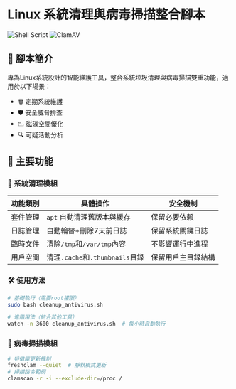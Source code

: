 # Linux 系統清理與病毒掃描整合腳本

![Shell Script](https://img.shields.io/badge/Shell_Script-%23121011.svg?style=for-the-badge&logo=gnu-bash&logoColor=white)
![ClamAV](https://img.shields.io/badge/ClamAV-%2300599C.svg?style=for-the-badge&logo=clamav&logoColor=white)

## 📜 腳本簡介
專為Linux系統設計的智能維護工具，整合系統垃圾清理與病毒掃描雙重功能，適用於以下場景：
- 🗑️ 定期系統維護
- 🛡️ 安全威脅排查
- 📉 磁碟空間優化
- 🔍 可疑活動分析

## 🚀 主要功能

### 🧹 系統清理模組
| 功能類別       | 具體操作                              | 安全機制                  |
|----------------|-------------------------------------|--------------------------|
| 套件管理       | `apt` 自動清理舊版本與緩存            | 保留必要依賴             |
| 日誌管理       | 自動輪替+刪除7天前日誌                | 保留系統關鍵日誌         |
| 臨時文件       | 清除`/tmp`和`/var/tmp`內容            | 不影響運行中進程         |
| 用戶空間       | 清理`.cache`和`.thumbnails`目錄       | 保留用戶主目錄結構       |

### 🛠️ 使用方法
```bash
# 基礎執行（需要root權限）
sudo bash cleanup_antivirus.sh

# 進階用法（結合其他工具）
watch -n 3600 cleanup_antivirus.sh  # 每小時自動執行
```
### 🔬 病毒掃描模組
```bash
# 特徵庫更新機制
freshclam --quiet  # 靜默模式更新
# 掃描指令範例
clamscan -r -i --exclude-dir=/proc /
